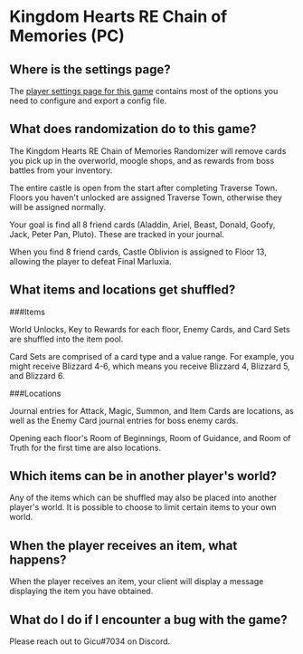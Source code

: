 # Kingdom Hearts RE Chain of Memories (PC)

## Where is the settings page?

The [player settings page for this game](../player-settings) contains most of the options you need to 
configure and export a config file.

## What does randomization do to this game?

The Kingdom Hearts RE Chain of Memories Randomizer will remove cards you pick up in the overworld, moogle shops, and as rewards from boss battles from your inventory.

The entire castle is open from the start after completing Traverse Town.  Floors you haven't unlocked are assigned Traverse Town, otherwise they will be assigned normally.

Your goal is find all 8 friend cards (Aladdin, Ariel, Beast, Donald, Goofy, Jack, Peter Pan, Pluto).  These are tracked in your journal.

When you find 8 friend cards, Castle Oblivion is assigned to Floor 13, allowing the player to defeat Final Marluxia.

## What items and locations get shuffled?

###Items

World Unlocks, Key to Rewards for each floor, Enemy Cards, and Card Sets are shuffled into the item pool.

Card Sets are comprised of a card type and a value range.  For example, you might receive Blizzard 4-6, which means you receive Blizzard 4, Blizzard 5, and Blizzard 6.

###Locations

Journal entries for Attack, Magic, Summon, and Item Cards are locations, as well as the Enemy Card journal entries for boss enemy cards.

Opening each floor's Room of Beginnings, Room of Guidance, and Room of Truth for the first time are also locations.

## Which items can be in another player's world?

Any of the items which can be shuffled may also be placed into another player's world. It is possible to choose to limit
certain items to your own world.
## When the player receives an item, what happens?

When the player receives an item, your client will display a message displaying the item you have obtained.

## What do I do if I encounter a bug with the game?

Please reach out to Gicu#7034 on Discord.